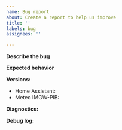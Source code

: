 ```yaml
---
name: Bug report
about: Create a report to help us improve
title: ''
labels: bug
assignees: ''

---
```


**Describe the bug**
<!--
  A clear and concise description of what the bug is.
-->


**Expected behavior**
<!--
  A clear and concise description of what you expected to happen.
-->


**Versions:**
 - Home Assistant: 
 - Meteo IMGW-PIB: 


**Diagnostics:**
<!--
  Please provide diagnostics https://www.home-assistant.io/docs/configuration/troubleshooting/#download-diagnostics
-->


**Debug log:**
<!--
  Please provide a debug log file https://www.home-assistant.io/docs/configuration/troubleshooting/#enabling-debug-logging
-->

